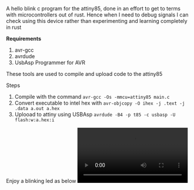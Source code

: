 A hello blink c program for the attiny85, done in an effort to get to terms with microcontrollers out of rust. Hence when I need to debug signals I can check using this device rather than experimenting and learning completely in rust


**Requirements**
1. avr-gcc
2. avrdude
3. UsbAsp Programmer for AVR

These tools are used to compile and upload code to the attiny85

Steps

1. Compile with the command   `avr-gcc -Os -mmcu=attiny85 main.c`
2. Convert executable to intel hex with `avr-objcopy -O ihex -j .text -j .data a.out a.hex`
3. Uplooad to attiny using USBAsp `avrdude -B4 -p t85 -c usbasp -U flash:w:a.hex:i`

Enjoy a blinking led as below ![Attiny85 on Breadboard with LED](IMG_9176.MOV)
